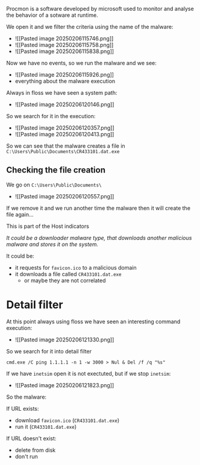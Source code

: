 Procmon is a software developed by microsoft used to monitor and analyse the behavior of a sotware at runtime.

We open it and we filter the criteria using the name of the malware:
- ![[Pasted image 20250206115746.png]]
- ![[Pasted image 20250206115758.png]]
- ![[Pasted image 20250206115838.png]]

Now we have no events, so we run the malware and we see:
- ![[Pasted image 20250206115926.png]]
- everything about the malware execution


Always in floss we have seen a system path:
- ![[Pasted image 20250206120146.png]]

So we search for it in the execution:
- ![[Pasted image 20250206120357.png]]
- ![[Pasted image 20250206120413.png]]

So we can see that the malware creates a file in `C:\Users\Public\Documents\CR433101.dat.exe`


## Checking the file creation

We go on `C:\Users\Public\Documents\`
- ![[Pasted image 20250206120557.png]]

If we remove it and we run another time the malware then it will create the file again...

This is part of the Host indicators

*It could be a downloader malware type, that downloads another malicious malware and stores it on the system.*

It could be:
- it requests for `favicon.ico` to a malicious domain
- it downloads a file called `CR433101.dat.exe`
	- or maybe they are not correlated

# Detail filter
At this point always using floss we have seen an interesting command execution:
- ![[Pasted image 20250206121330.png]]

So we search for it into detail filter
```
cmd.exe /C ping 1.1.1.1 -n 1 -w 3000 > Nul & Del /f /q "%s"
```

If we have `inetsim` open it is not exectuted, but if we stop `inetsim`:
- ![[Pasted image 20250206121823.png]]


So the malware:

If URL exists:
- download `favicon.ico` (`CR433101.dat.exe`) 
- run it (`CR433101.dat.exe`)

If URL doesn't exist:
- delete from disk
- don't run
